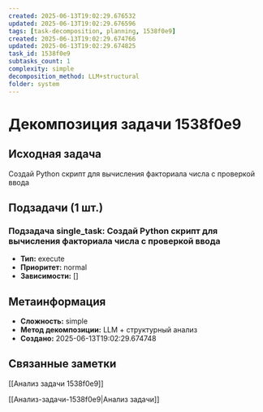 ```yaml
---
created: 2025-06-13T19:02:29.676532
updated: 2025-06-13T19:02:29.676596
tags: [task-decomposition, planning, 1538f0e9]
created: 2025-06-13T19:02:29.674766
updated: 2025-06-13T19:02:29.674825
task_id: 1538f0e9
subtasks_count: 1
complexity: simple
decomposition_method: LLM+structural
folder: system
---
```


# Декомпозиция задачи 1538f0e9

## Исходная задача
Создай Python скрипт для вычисления факториала числа с проверкой ввода

## Подзадачи (1 шт.)

### Подзадача single_task: Создай Python скрипт для вычисления факториала числа с проверкой ввода
- **Тип:** execute
- **Приоритет:** normal
- **Зависимости:** []


## Метаинформация
- **Сложность:** simple
- **Метод декомпозиции:** LLM + структурный анализ
- **Создано:** 2025-06-13T19:02:29.674748

## Связанные заметки
[[Анализ задачи 1538f0e9]]

[[Анализ-задачи-1538f0e9|Анализ задачи]]